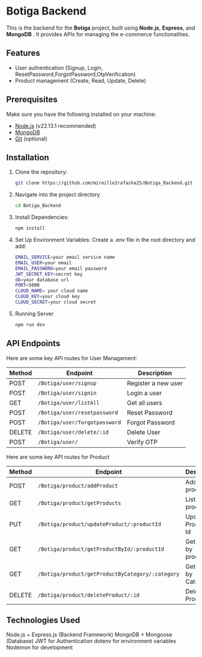 # Botiga Backend

This is the backend for the **Botiga** project, built using **Node.js**, **Express**, and **MongoDB** . It provides APIs for managing the e-commerce functionalities.

## Features
- User authentication (Signup, Login, ResetPassword,ForgotPassword,OtpVerification)
- Product management (Create, Read, Update, Delete)
  
## Prerequisites
Make sure you have the following installed on your machine:
- [Node.js](https://nodejs.org/) (v22.13.1 recommended)
- [MongoDB](https://www.mongodb.com/) 
- [Git](https://git-scm.com/) (optional)

## Installation
1. Clone the repository:
   ```sh
   git clone https://github.com/mireilleIrafasha25/Botiga_Backend.git

2. Navigate into the project directory
   ```sh
   cd Botiga_Backend

3. Install Dependencies:
   ```sh
   npm install
4. Set Up Environment Variables: Create a .env file in the root directory and add:
   ```sh
   EMAIL_SERVICE=your email service name
   EMAIL_USER=your email
   EMAIL_PASSWORD=your email password
   JWT_SECRET_KEY=secret key
   db=your database url
   PORT=5000
   CLOUD_NAME= your cloud name
   CLOUD_KEY=your cloud key
   CLOUD_SECRET=your cloud secret
5. Running Server
   ```sh
   npm run dev

## API Endpoints  

Here are some key API routes for User Management:  

| Method | Endpoint                     | Description            |
|--------|------------------------------|------------------------|
| POST   | `/Botiga/user/signup`        | Register a new user    |
| POST   | `/Botiga/user/signin`        | Login a user           |
| GET    | `/Botiga/user/listAll`       | Get all users          |
| POST   | `/Botiga/user/resetpassword` | Reset Password         |
| POST   | `/Botiga/user/forgotpassword`| Forgot Password        |
| DELETE | `/Botiga/user/delete/:id`    | Delete User            |
| POST   |  `/Botiga/user/`             | Verify OTP

Here are some key API routes for Product

| Method | Endpoint                                        | Description            |
|--------|-------------------------------------------------|------------------------|
| POST   | `/Botiga/product/addProduct`                    | Add new product        |
| GET    | `/Botiga/product/getProducts`                   | List All product       |
| PUT    |`/Botiga/product/updateProduct/:productId`       |Update Product by Id    |
| GET    | `/Botiga/product/getProductById/:productId`     | Get Produt by productId|
| GET    | `/Botiga/product/getProductByCategory/:category`| Get product by Category|
| DELETE | `/Botiga/product/deleteProduct/:id`             | Delete Product         |

## Technologies Used

Node.js + Express.js (Backend Framework)
MongoDB + Mongoose (Database)
JWT for Authentication
dotenv for environment variables
Nodemon for development

   
